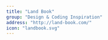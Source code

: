 ```yaml
---
title: "Land Book"
group: "Design & Coding Inspiration"
address: "http://land-book.com/"
icon: "landbook.svg"
---
```

